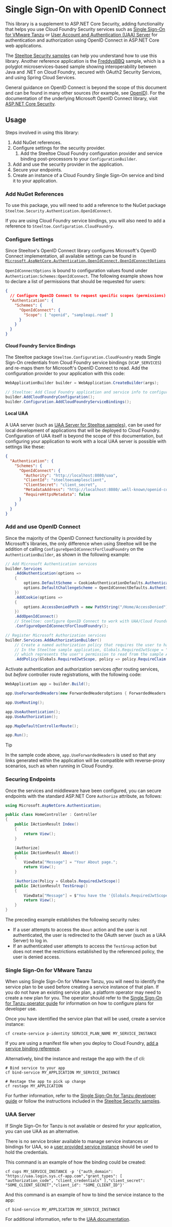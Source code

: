 # Single Sign-On with OpenID Connect

This library is a supplement to ASP.NET Core Security, adding functionality that helps you use Cloud Foundry Security services such as [Single Sign-On for VMware Tanzu](https://techdocs.broadcom.com/us/en/vmware-tanzu/platform-services/single-sign-on-for-tanzu/1-16/sso-tanzu/index.html) or [User Account and Authentication (UAA) Server](https://github.com/cloudfoundry/uaa) for authentication and authorization using OpenID Connect in ASP.NET Core web applications.

The [Steeltoe Security samples](https://github.com/SteeltoeOSS/Samples/blob/latest/Security/src/AuthWeb/README.md) can help you understand how to use this library. Another reference application is the [FreddysBBQ](https://github.com/SteeltoeOSS/Samples/blob/latest/FreddysBBQ) sample, which is a polyglot microservices-based sample showing interoperability between Java and .NET on Cloud Foundry, secured with OAuth2 Security Services, and using Spring Cloud Services.

General guidance on OpenID Connect is beyond the scope of this document and can be found in many other sources (for example, see [OpenID](https://openid.net/developers/how-connect-works/)).
For the documentation of the underlying Microsoft OpenID Connect library, visit [ASP.NET Core Security](https://learn.microsoft.com/aspnet/core/security).

## Usage

Steps involved in using this library:

1. Add NuGet references.
1. Configure settings for the security provider.
   1. Add the Steeltoe Cloud Foundry configuration provider and service binding post-processors to your `ConfigurationBuilder`.
1. Add and use the security provider in the application.
1. Secure your endpoints.
1. Create an instance of a Cloud Foundry Single Sign-On service and bind it to your application.

### Add NuGet References

To use this package, you will need to add a reference to the NuGet package `Steeltoe.Security.Authentication.OpenIdConnect`.

If you are using Cloud Foundry service bindings, you will also need to add a reference to `Steeltoe.Configuration.CloudFoundry`.

### Configure Settings

Since Steeltoe's OpenID Connect library configures Microsoft's OpenID Connect implementation, all available settings can be found in [`Microsoft.AspNetCore.Authentication.OpenIdConnect.OpenIdConnectOptions`](https://learn.microsoft.com/dotnet/api/microsoft.aspnetcore.authentication.openidconnect.openidconnectoptions)

`OpenIdConnectOptions` is bound to configuration values found under `Authentication:Schemes:OpenIdConnect`. The following example shows how to declare a list of permissions that should be requested for users:

```json
{
  // Configure OpenID Connect to request specific scopes (permissions)
  "Authentication": {
    "Schemes": {
      "OpenIdConnect": {
        "Scope": [ "openid", "sampleapi.read" ]
      }
    }
  }
}
```

#### Cloud Foundry Service Bindings

The Steeltoe package `Steeltoe.Configuration.CloudFoundry` reads Single Sign-On credentials from Cloud Foundry service bindings (`VCAP_SERVICES`) and re-maps them for Microsoft's OpenID Connect to read. Add the configuration provider to your application with this code:

```csharp
WebApplicationBuilder builder = WebApplication.CreateBuilder(args);

// Steeltoe: Add Cloud Foundry application and service info to configuration.
builder.AddCloudFoundryConfiguration();
builder.Configuration.AddCloudFoundryServiceBindings();
```

#### Local UAA

A UAA server (such as [UAA Server for Steeltoe samples](https://github.com/SteeltoeOSS/Dockerfiles/tree/main/uaa-server)), can be used for local development of applications that will be deployed to Cloud Foundry. Configuration of UAA itself is beyond the scope of this documentation, but configuring your application to work with a local UAA server is possible with settings like these:

```json
{
  "Authentication": {
    "Schemes": {
      "OpenIdConnect": {
        "Authority": "http://localhost:8080/uaa",
        "ClientId": "steeltoesamplesclient",
        "ClientSecret": "client_secret",
        "MetadataAddress": "http://localhost:8080/.well-known/openid-configuration",
        "RequireHttpsMetadata": false
      }
    }
  }
}
```

### Add and use OpenID Connect

Since the majority of the OpenID Connect functionality is provided by Microsoft's libraries, the only difference when using Steeltoe will be the addition of calling `ConfigureOpenIdConnectForCloudFoundry` on the `AuthenticationBuilder`, as shown in the following example:

```csharp
// Add Microsoft Authentication services
builder.Services
    .AddAuthentication(options =>
    {
        options.DefaultScheme = CookieAuthenticationDefaults.AuthenticationScheme;
        options.DefaultChallengeScheme = OpenIdConnectDefaults.AuthenticationScheme;
    })
    .AddCookie(options =>
    {
        options.AccessDeniedPath = new PathString("/Home/AccessDenied");
    })
    .AddOpenIdConnect()
    // Steeltoe: configure OpenID Connect to work with UAA/Cloud Foundry
    .ConfigureOpenIdConnectForCloudFoundry();

// Register Microsoft Authorization services
builder.Services.AddAuthorizationBuilder()
    // Create a named authorization policy that requires the user to have a scope with the same value
    // In the Steeltoe sample application, Globals.RequiredJwtScope = "sampleapi.read",
    // which represents the user's permission to read from the sample API
    .AddPolicy(Globals.RequiredJwtScope, policy => policy.RequireClaim("scope", Globals.RequiredJwtScope))
```

Activate authentication and authorization services _after_ routing services, but _before_ controller route registrations, with the following code:

```csharp
WebApplication app = builder.Build();

app.UseForwardedHeaders(new ForwardedHeadersOptions { ForwardedHeaders = ForwardedHeaders.XForwardedHost | ForwardedHeaders.XForwardedProto });

app.UseRouting();

app.UseAuthentication();
app.UseAuthorization();

app.MapDefaultControllerRoute();

app.Run();
```

> [!TIP]
> In the sample code above, `app.UseForwardedHeaders` is used so that any links generated within the application will be compatible with reverse-proxy scenarios, such as when running in Cloud Foundry.

### Securing Endpoints

Once the services and middleware have been configured, you can secure endpoints with the standard ASP.NET Core `Authorize` attribute, as follows:

```csharp
using Microsoft.AspNetCore.Authentication;

public class HomeController : Controller
{
    public IActionResult Index()
    {
        return View();
    }

    [Authorize]
    public IActionResult About()
    {
        ViewData["Message"] = "Your About page.";
        return View();
    }

    [Authorize(Policy = Globals.RequiredJwtScope)]
    public IActionResult TestGroup()
    {
        ViewData["Message"] = $"You have the '{Globals.RequiredJwtScope}' permission.";
        return View();
    }
}
```

The preceding example establishes the following security rules:

* If a user attempts to access the `About` action and the user is not authenticated, the user is redirected to the OAuth server (such as a UAA Server) to log in.
* If an authenticated user attempts to access the `TestGroup` action but does not meet the restrictions established by the referenced policy, the user is denied access.

### Single Sign-On for VMware Tanzu

When using Single Sign-On for VMware Tanzu, you will need to identify the service plan to be used before creating a service instance of that plan.
If you do not have an existing service plan, a platform operator may need to create a new plan for you.
The operator should refer to the [Single Sign-On for Tanzu operator guide](https://techdocs.broadcom.com/us/en/vmware-tanzu/platform-services/single-sign-on-for-tanzu/1-16/sso-tanzu/operator-index.html) for information on how to configure plans for developer use.

Once you have identified the service plan that will be used, create a service instance:

```shell
cf create-service p-identity SERVICE_PLAN_NAME MY_SERVICE_INSTANCE
```

If you are using a manifest file when you deploy to Cloud Foundry, [add a service binding reference](https://docs.cloudfoundry.org/devguide/deploy-apps/manifest-attributes.html#services-block).

Alternatively, bind the instance and restage the app with the cf cli:

```shell
# Bind service to your app
cf bind-service MY_APPLICATION MY_SERVICE_INSTANCE

# Restage the app to pick up change
cf restage MY_APPLICATION
```

For further information, refer to the [Single Sign-On for Tanzu developer guide](https://techdocs.broadcom.com/us/en/vmware-tanzu/platform-services/single-sign-on-for-tanzu/1-16/sso-tanzu/developer-index.html) or follow the instructions included in the [Steeltoe Security samples](https://github.com/SteeltoeOSS/Samples/blob/latest/Security/src/AuthWeb/README.md).

### UAA Server

If Single Sign-On for Tanzu is not available or desired for your application, you can use UAA as an alternative.

There is no service broker available to manage service instances or bindings for UAA, so a [user provided service instance](https://docs.cloudfoundry.org/devguide/services/user-provided.html) should be used to hold the credentials.

This command is an example of how the binding could be created:

```shell
cf cups MY_SERVICE_INSTANCE -p '{"auth_domain": "https://uaa.login.sys.cf-app.com","grant_types": [ "authorization_code", "client_credentials" ],"client_secret": "SOME_CLIENT_SECRET","client_id": "SOME_CLIENT_ID"}'
```

And this command is an example of how to bind the service instance to the app:

```shell
cf bind-service MY_APPLICATION MY_SERVICE_INSTANCE
```

For additional information, refer to the [UAA documentation](https://docs.cloudfoundry.org/concepts/architecture/uaa.html).
